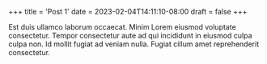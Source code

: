 +++
title = 'Post 1'
date = 2023-02-04T14:11:10-08:00
draft = false
+++

Est duis ullamco laborum occaecat. Minim Lorem eiusmod voluptate consectetur. Tempor consectetur aute ad qui incididunt in eiusmod culpa culpa non. Id mollit fugiat ad veniam nulla. Fugiat cillum amet reprehenderit consectetur.
